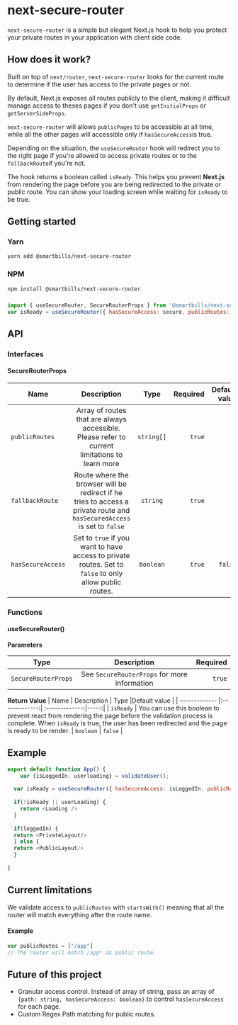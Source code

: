 # next-secure-router
`next-secure-router` is a simple but elegant Next.js hook to help you protect your private routes in your application with client side code.  

## How does it work?
Built on top of `next/router`, `next-secure-router` looks for the current route to determine if the user has access to the private pages or not.

By default, Next.js exposes all routes publicly to the client, making it difficult manage access to theses pages if you don't use `getInitialProps` or `getServerSideProps`. 

`next-secure-router` will allows `publicPages` to be accessible at all time, while all the other pages will accessible only if `hasSecureAccess`is true.

Depending on the situation, the `useSecureRouter` hook will redirect you to the right page if you're allowed to access private routes or to the `fallbackRoute`if you're not.




The hook returns a boolean called `isReady`. This helps you prevent **Next.js** from rendering the page before you are being redirected to the private or public route. You can show your loading screen while waiting for `isReady` to be true.


## Getting started

### Yarn
`yarn add @smartbills/next-secure-router`
### NPM
`npm install @smartbills/next-secure-router`

### 
```js
import { useSecureRouter, SecureRouterProps } from '@smartbills/next-secure-router';
var isReady = useSecureRouter({ hasSecureAccess: secure, publicRoutes: ["/sign-up", /401"], fallbackRoute: "/401", });

```

## API
### Interfaces
#### SecureRouterProps

| Name         | Description            | Type           | Required  |Default value  |
| ------------- |:-------------:| :-------------:| -----:|-----:|
| `publicRoutes`| Array of routes that are always accessible. Please refer to current limitations to learn more      | `string[]` | `true` | [] |
| `fallbackRoute`      | Route where the browser will be redirect if he tries to access a private route and `hasSecuredAccess` is set to `false`       |   `string` | `true`  | [] |
| `hasSecureAccess` |  Set to `true` if you want to have access to private routes. Set to `false` to only allow public routes.       |   `boolean` |`true` | `false` |

### Functions
#### useSecureRouter()
**Parameters**

| Type         | Description            |  Required  
| ------------- |:-------------:|  -----:|
|`SecureRouterProps` | See `SecureRouterProps` for more information | `true`

**Return Value**
| Name         | Description            | Type             |Default value  |
| ------------- |:-------------:| :-------------:|-----:|
| `isReady` | You can use this boolean to prevent react from rendering the page before the validation process is complete. When `isReady` is true, the user has been redirected and the page is ready to be render.    |   `boolean` | `false` |



## Example
```js
export default function App() {
	var {isLoggedIn, userloading} = validateUser();
	    
  var isReady = useSecureRouter({ hasSecureAccess: isLoggedIn, publicRoutes: ["test"], fallbackRoute: "", });
  
  if(!isReady || userLoading) {
  	return <Loading />
  }
  
  if(loggedIn) {
  return <PrivateLayout/> 
  } else {
  return <PublicLayout/>
  }
 
}
```

## Current limitations
We validate access to `publicRoutes`  with `startsWith()` meaning that all the router will match everything after the route name.

#### Example
```js
var publicRoutes = ["/app"]
// The router will match /app* as public route.
```

## Future of this project
- Granular access control. Instead of array of string, pass an array of `{path: string, hasSecureAccess: boolean}` to control `hasSecureAccess` for each page.
- Custom Regex Path matching for public routes.

